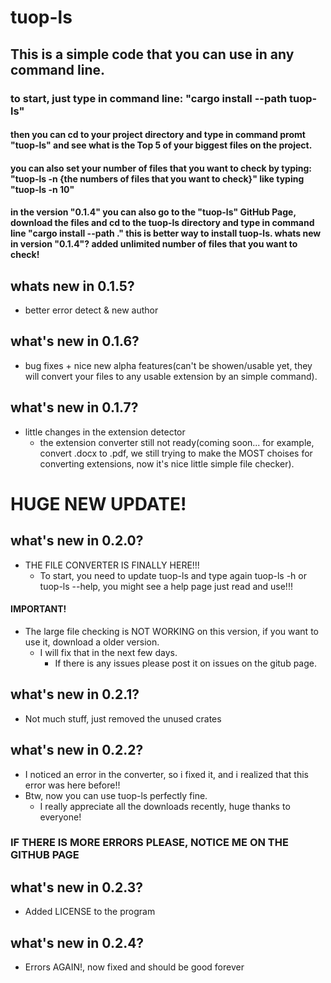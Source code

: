# tuop-ls

## This is a simple code that you can use in any command line.

### to start, just type in command line: "cargo install --path tuop-ls"

#### then you can cd to your project directory and type in command promt "tuop-ls" and see what is the Top 5 of your biggest files on the project.

#### you can also set your number of files that you want to check by typing: "tuop-ls -n {the numbers of files that you want to check}" like typing "tuop-ls -n 10"

#### in the version "0.1.4" you can also go to the "tuop-ls" GitHub Page, download the files and cd to the tuop-ls directory and type in command line "cargo install --path ." this is better way to install tuop-ls. whats new in version "0.1.4"? added unlimited number of files that you want to check!

## whats new in 0.1.5?

- better error detect & new author 

## what's new in 0.1.6?
- bug fixes + nice new alpha features(can't be showen/usable yet, they will convert your files to any usable extension by an simple command).


## what's new in 0.1.7?
- little changes in the extension detector
  - the extension converter still not ready(coming soon... for example, convert .docx to .pdf, we still trying to make the MOST choises for converting extensions, now it's nice little simple file checker).

# HUGE NEW UPDATE!

## what's new in 0.2.0?
- THE FILE CONVERTER IS FINALLY HERE!!!
  - To start, you need to update tuop-ls and type again tuop-ls -h or tuop-ls --help, you might see a help page just read and use!!!
#### IMPORTANT!
- The large file checking is NOT WORKING on this version, if you want to use it, download a older version.
  - I will fix that in the next few days.
    - If there is any issues please post it on issues on the gitub page.

## what's new in 0.2.1?
  - Not much stuff, just removed the unused crates


## what's new in 0.2.2?
  - I noticed an error in the converter, so i fixed it, and i realized that this error was here before!!
  - Btw, now you can use tuop-ls perfectly fine.
    - I really appreciate all the downloads recently, huge thanks to everyone!

### IF THERE IS MORE ERRORS PLEASE, NOTICE ME ON THE GITHUB PAGE

## what's new in 0.2.3?
  - Added LICENSE to the program

## what's new in 0.2.4?
  - Errors AGAIN!, now fixed and should be good forever